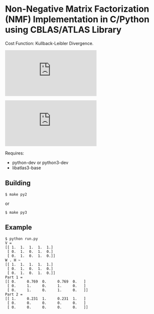 Non-Negative Matrix Factorization (NMF) Implementation in C/Python using CBLAS/ATLAS Library
============================================================================================

Cost Function: Kullback-Leibler Divergence.

![equation](http://latex.codecogs.com/gif.latex?D_%7BKL%7D%28X%20%7C%7C%20W%20H%29%20%3D%20%5Csum_%7Bf%7D%20%5Csum_%7Bn%7D%20d%28%5BV%5D_%7Bfn%7D%20%7C%20%5BW%20H%5D_%7Bfn%7D%29)

![equation](http://latex.codecogs.com/gif.latex?d_%7BKL%7D%28x%7Cy%29%20%3D%20x%20%5Clog%5Cleft%28%5Cfrac%7Bx%7D%7By%7D%5Cright%29%20-x%20-%20y)

Requires:

* python-dev or python3-dev
* libatlas3-base 

Building
--------

```
$ make py2 
```
or
```
$ make py3
```

Example
-------
```
$ python run.py
V = 
[[ 1.  1.  1.  1.  1.]
 [ 0.  1.  0.  1.  0.]
 [ 0.  1.  0.  1.  0.]]
W . H ~
[[ 1.  1.  1.  1.  1.]
 [ 0.  1.  0.  1.  0.]
 [ 0.  1.  0.  1.  0.]]
Part 1 =
[[ 0.     0.769  0.     0.769  0.   ]
 [ 0.     1.     0.     1.     0.   ]
 [ 0.     1.     0.     1.     0.   ]]
Part 2 =
[[ 1.     0.231  1.     0.231  1.   ]
 [ 0.     0.     0.     0.     0.   ]
 [ 0.     0.     0.     0.     0.   ]]
```